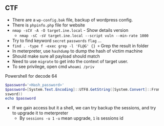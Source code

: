 ## CTF
- There are a `wp-config.bak` file, backup of wordpress config.
- There is `phpinfo.php` file for website
- `nmap -sCV -A -O target.ine.local` - Show details version
    - `nmap -sC -sV target.ine.local --script vuln --min-rate 1000`
- Try to find keyword `secret` `passwords` `flag` ...
- `find . -type f -exec grep -l 'FL@G' {} +` Grep the result in folder
- In meterpreter, use `hashdump` to dump the hash of victim machine
- Should make sure all payload should match
- Need to use `migrate` to get into the context of target user.
- To see privilege, open cmd `whoami /priv`

Powershell for decode 64
```powershell
$password='<Hash_password>'
$password=[System.Text.Encoding]::UTF8.GetString([System.Convert]::FromBase64String($pa
ssword))
echo $password
```

- If we gain access but it a shell, we can try backup the sessions, and try to upgrade it to meterpreter
  - By `sessions -u 1` `-u` mean upgrade, `1` is sessions id